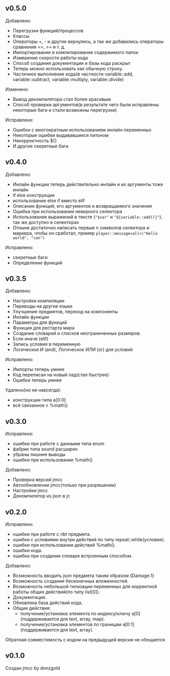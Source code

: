 ## v0.5.0
Добавлено:
- Перегрузки функций/процессов
- Классы
- Операторы +, \- и другие вернулись, а так же добавились операторы сравнения ==, >= и т. д.
- Импортирование и компилирование содержимого папок
- Измерение скорости работы кода
- Способ создания документации и базы кода раскрыт
- Теперь можно использовать <text> как обычную строку.
- Частичное выполнение кода(в частности variable::add, variable::subtract, variable::multiply, variable::divide)

Изменено:
- Вывод декомпилятора стал более красивым
- Способ проверки аргументов(в результате чего были исправлены некоторые баги и стали возможны перегрузки)

Исправлено:
- Ошибки с многократным использованием инлайн переменных
- Некоторые ошибки выдававшиеся питоном
- Некорректность ${}
- И другие секретные баги

## v0.4.0
Добавлено:
- Инлайн функции теперь действительно инлайн и их аргументы тоже инлайн
- if else конструкции
- использование else if вместо elif
- Описание функций, его аргументов и возвращаемого значения
- Ошибки при использовании неверного селектора
- Использование выражений в тексте (`"$var"` и ```"${variable::add()}"```), так же доступно в селекторах
- Отныне достаточно написать первые n символов селектора и маркера, чтобы он сработал, пример `player::message<all>("Hello world", "con")`

Исправлено:
- секретные баги
- Определение функций

## v0.3.5
Добавлено:
- Настройки компиляции
- Переводы на другие языки
- Улучшение предметов, переход на компоненты
- Инлайн функции
- Параметры для функций
- Функция для рестарта мира
- Создание словарей и списков неограниченных размеров.
- Если иначе (elif)
- Запись условия в переменную
- Логическое И (and), Логическое ИЛИ (or) для условий

Исправлено:
- Импорты теперь умнее
- Код переписан на новый лад(стал быстрее)
- Ошибки теперь умнее

Удалено(но не навсегда):
- конструкции типа a[0:0]
- всё связанное с %math()

## v0.3.0
Исправлено:
- ошибки при работе с данными типа enum
- фабрик типа sound расширен
- убраны лишние выводы
- ошибки при использовании %math()

Добавлено:
- Проверка версий jmcc
- Автообновление jmcc(только при разрешении)
- Настройки jmcc
- Декомпилятор из json в jc

## v0.2.0
Исправлено:
- ошибки при работе с nbt предмета.
- ошибки с условиями внутри действий по типу repeat::while(условие).
- ошибки при использовании действий %math().
- ошибки кода.
- ошибка при создании словаря встроенным способом.

Добавлено:
- Возможность вводить json предмета таким образом {Damage:1}
- Возможность создания бесконечных вложенностей.
- Возможность небольшой типизации переменных для корректной работы общих действий(по типу list[0]).
- Документация.
- Обновлена база действий кода.
- Общие действия:
  - получение/установка элемента по индексу/ключу a[0] (поддерживается для text, array, map).
  - получение/установка элементов по границам a[0:1] (поддерживается для text, array).

Обратная совместимость с кодом на предыдущей версии не обещается


## v0.1.0
Создан jmcc by donzgold